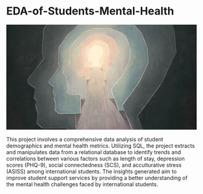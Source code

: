 # EDA-of-Students-Mental-Health

![alt text](image.png)

This project involves a comprehensive data analysis of student demographics and mental health metrics. Utilizing SQL, the project extracts and manipulates data from a relational database to identify trends and correlations between various factors such as length of stay, depression scores (PHQ-9), social connectedness (SCS), and acculturative stress (ASISS) among international students. The insights generated aim to improve student support services by providing a better understanding of the mental health challenges faced by international students.
